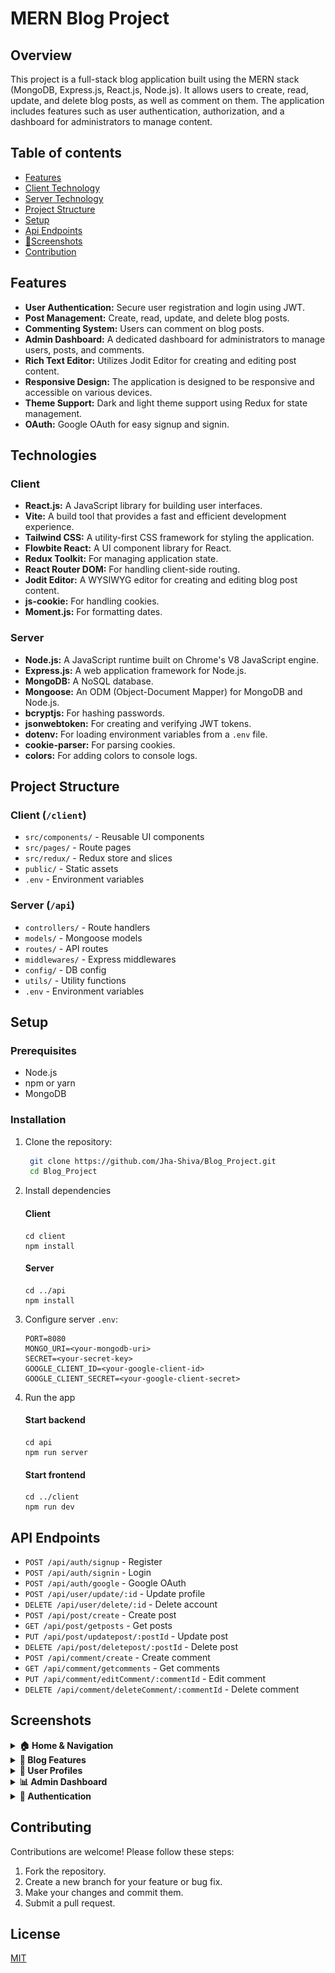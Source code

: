 # MERN Blog Project

## Overview

This project is a full-stack blog application built using the MERN stack (MongoDB, Express.js, React.js, Node.js). It allows users to create, read, update, and delete blog posts, as well as comment on them. The application includes features such as user authentication, authorization, and a dashboard for administrators to manage content.

## Table of contents

- [Features](#features)
- [Client Technology](#client)
- [Server Technology](#server)
- [Project Structure](#project-structure)
- [Setup](#setup)
- [Api Endpoints](#api-endpoints)
- [📸Screenshots](#screenshots)
- [Contribution](#contributing)

## Features

-   **User Authentication:** Secure user registration and login using JWT.
-   **Post Management:** Create, read, update, and delete blog posts.
-   **Commenting System:** Users can comment on blog posts.
-   **Admin Dashboard:** A dedicated dashboard for administrators to manage users, posts, and comments.
-   **Rich Text Editor:** Utilizes Jodit Editor for creating and editing post content.
-   **Responsive Design:** The application is designed to be responsive and accessible on various devices.
-   **Theme Support:** Dark and light theme support using Redux for state management.
-   **OAuth:** Google OAuth for easy signup and signin.

## Technologies

### Client

-   **React.js:** A JavaScript library for building user interfaces.
-   **Vite:** A build tool that provides a fast and efficient development experience.
-   **Tailwind CSS:** A utility-first CSS framework for styling the application.
-   **Flowbite React:** A UI component library for React.
-   **Redux Toolkit:** For managing application state.
-   **React Router DOM:** For handling client-side routing.
-   **Jodit Editor:** A WYSIWYG editor for creating and editing blog post content.
-   **js-cookie:** For handling cookies.
-   **Moment.js:** For formatting dates.

### Server

-   **Node.js:** A JavaScript runtime built on Chrome's V8 JavaScript engine.
-   **Express.js:** A web application framework for Node.js.
-   **MongoDB:** A NoSQL database.
-   **Mongoose:** An ODM (Object-Document Mapper) for MongoDB and Node.js.
-   **bcryptjs:** For hashing passwords.
-   **jsonwebtoken:** For creating and verifying JWT tokens.
-   **dotenv:** For loading environment variables from a `.env` file.
-   **cookie-parser:** For parsing cookies.
-   **colors:** For adding colors to console logs.

## Project Structure

### Client (`/client`)
- `src/components/` - Reusable UI components
- `src/pages/` - Route pages
- `src/redux/` - Redux store and slices
- `public/` - Static assets
- `.env` - Environment variables

### Server (`/api`)
- `controllers/` - Route handlers
- `models/` - Mongoose models
- `routes/` - API routes
- `middlewares/` - Express middlewares
- `config/` - DB config
- `utils/` - Utility functions
- `.env` - Environment variables

## Setup

### Prerequisites
- Node.js
- npm or yarn
- MongoDB

### Installation

1. Clone the repository:
   ```bash
    git clone https://github.com/Jha-Shiva/Blog_Project.git
    cd Blog_Project

   ```

2. Install dependencies
    #### Client
    ```
    cd client
    npm install
    ```

    #### Server
    ```
    cd ../api
    npm install
    ```

3. Configure server `.env`:
   ```env
   PORT=8080
   MONGO_URI=<your-mongodb-uri>
   SECRET=<your-secret-key>
   GOOGLE_CLIENT_ID=<your-google-client-id>
   GOOGLE_CLIENT_SECRET=<your-google-client-secret>
   ```

4. Run the app
    #### Start backend
    ```
    cd api
    npm run server
    ```

    #### Start frontend
    ```
    cd ../client
    npm run dev
    ```


## API Endpoints
- `POST /api/auth/signup` - Register
- `POST /api/auth/signin` - Login
- `POST /api/auth/google` - Google OAuth
- `POST /api/user/update/:id` - Update profile
- `DELETE /api/user/delete/:id` - Delete account
- `POST /api/post/create` - Create post
- `GET /api/post/getposts` - Get posts
- `PUT /api/post/updatepost/:postId` - Update post
- `DELETE /api/post/deletepost/:postId` - Delete post
- `POST /api/comment/create` - Create comment
- `GET /api/comment/getcomments` - Get comments
- `PUT /api/comment/editComment/:commentId` - Edit comment
- `DELETE /api/comment/deleteComment/:commentId` - Delete comment

## Screenshots

<details> <summary><strong>🏠 Home & Navigation</strong></summary>

<img src="client/public/assets/Home.png" alt="Home" width="600px" /> <img src="client/public/assets/About.png" alt="About" width="600px" /> <img src="client/public/assets/Project.png" alt="Projects" width="600px" /> <img src="client/public/assets/Footer.png" alt="Footer" width="600px" />

</details>

<details> <summary><strong>📝 Blog Features</strong></summary>

<img src="client/public/assets/Recent_Post.png" alt="Recent Posts" width="600px" /> <img src="client/public/assets/Search.png" alt="Search" width="600px" /> <img src="client/public/assets/Post.png" alt="Post Detail" width="600px" /> <img src="client/public/assets/Comment.png" alt="Comments" width="600px" />
<img src="client/public/assets/Post_Create.png" alt="Create Post" width="600px" />

</details>

<details> <summary><strong>👤 User Profiles</strong></summary>

<img src="client/public/assets/Admin_Profile.png" alt="Admin Profile" width="600px" /> <img src="client/public/assets/User_Profile.png" alt="User Profile" width="600px" />

</details>

<details> <summary><strong>📊 Admin Dashboard</strong></summary>

<img src="client/public/assets/Dashboard.png" alt="Dashboard" width="600px" /> <img src="client/public/assets/Users.png" alt="Users" width="600px" />

</details>

<details> <summary><strong>🔐 Authentication</strong></summary>

<img src="client/public/assets/Sign_In.png" alt="Sign In" width="600px" /> <img src="client/public/assets/Sign_Up.png" alt="Sign Up" width="600px" />

</details>



## Contributing

Contributions are welcome! Please follow these steps:

1.  Fork the repository.
2.  Create a new branch for your feature or bug fix.
3.  Make your changes and commit them.
4.  Submit a pull request.

## License

[MIT](LICENSE)
